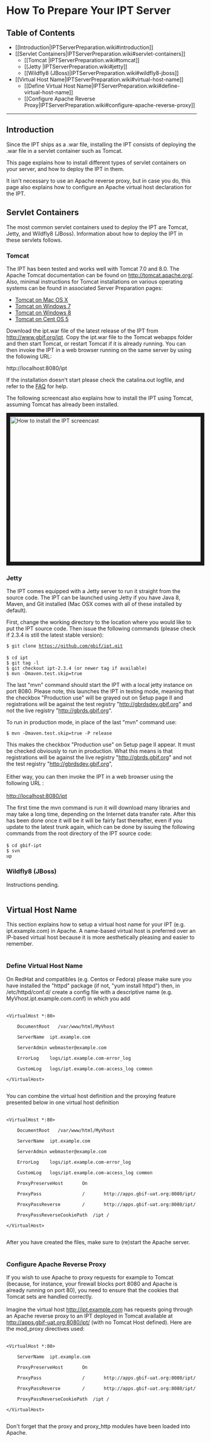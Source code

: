 # How To Prepare Your IPT Server

## Table of Contents
+ [[Introduction|IPTServerPreparation.wiki#introduction]]
+ [[Servlet Containers|IPTServerPreparation.wiki#servlet-containers]]
  + [[Tomcat |IPTServerPreparation.wiki#tomcat]]
  + [[Jetty |IPTServerPreparation.wiki#jetty]]
  + [[Wildfly8 (JBoss)|IPTServerPreparation.wiki#wildfly8-jboss]]
+ [[Virtual Host Name|IPTServerPreparation.wiki#virtual-host-name]]
  + [[Define Virtual Host Name|IPTServerPreparation.wiki#define-virtual-host-name]]
  + [[Configure Apache Reverse Proxy|IPTServerPreparation.wiki#configure-apache-reverse-proxy]]

---

## Introduction

Since the IPT ships as a .war file, installing the IPT consists of deploying the .war file in a servlet container such as Tomcat.

This page explains how to install different types of servlet containers on your server, and how to deploy the IPT in them.

It isn't necessary to use an Apache reverse proxy, but in case you do, this page also explains how to configure an Apache virtual host declaration for the IPT.

## Servlet Containers

The most common servlet containers used to deploy the IPT are Tomcat, Jetty, and Wildfly8 (JBoss). Information about how to deploy the IPT in these servlets follows.

### Tomcat

The IPT has been tested and works well with Tomcat 7.0 and 8.0. The Apache Tomcat documentation can be found on http://tomcat.apache.org/. Also, minimal instructions for Tomcat installations on various operating systems can be found in associated Server Preparation pages:

  * [Tomcat on Mac OS X](TomcatInstallationMacOSX.wiki)
  * [Tomcat on Windows 7](TomcatInstallationWindows7.wiki)
  * [Tomcat on Windows 8](TomcatInstallationWindows8.wiki)
  * [Tomcat on Cent OS 5](TomcatInstallationCentOS.wiki)

Download the ipt.war file of the latest release of the IPT from http://www.gbif.org/ipt. Copy the ipt.war file to the Tomcat webapps folder and then start Tomcat, or restart Tomcat if it is already running. You can then invoke the IPT in a web browser running on the same server by using the following URL:

http://localhost:8080/ipt

If the installation doesn't start please check the catalina.out logfile, and refer to the [FAQ](FAQ.md) for help.

The following screencast also explains how to install the IPT using Tomcat, assuming Tomcat has already been installed.

<a href="https://vimeo.com/116142276" target="_blank"><img src="https://i.vimeocdn.com/video/502401133_640.jpg" alt="How to install the IPT screencast" width="640" height="384" border="10" /></a>

### Jetty

The IPT comes equipped with a Jetty server to run it straight from the source code. The IPT can be launched using Jetty if you have Java 8, Maven, and Git installed (Mac OSX comes with all of these installed by default).

First, change the working directory to the location where you would like to put the IPT source code. Then issue the following commands (please check if 2.3.4 is still the latest stable version):

<code>$ git clone https://github.com/gbif/ipt.git </code><br>
<code>$ cd ipt </code><br>
<code>$ git tag -l </code><br>
<code>$ git checkout ipt-2.3.4 (or newer tag if available) </code><br>
<code>$ mvn -Dmaven.test.skip=true </code><br>

The last "mvn" command should start the IPT with a local jetty instance on port 8080. Please note, this launches the IPT in testing mode, meaning that the checkbox "Production use" will be grayed out on Setup page II and registrations will be against the test registry "<a href='http://gbrdsdev.gbif.org'>http://gbrdsdev.gbif.org</a>" and not the live registry "<a href='http://gbrds.gbif.org'>http://gbrds.gbif.org</a>".

To run in production mode, in place of the last "mvn" command use:

<code>$ mvn -Dmaven.test.skip=true -P release</code><br>

This makes the checkbox "Production use" on Setup page II appear. It must be checked obviously to run in production. What this means is that registrations will be against the live registry "<a href='http://gbrds.gbif.org'>http://gbrds.gbif.org</a>" and not the test registry "<a href='http://gbrdsdev.gbif.org'>http://gbrdsdev.gbif.org</a>",<br>
<br>
Either way, you can then invoke the IPT in a web browser using the following URL :<br>
<br>
<a href='http://localhost:8080/ipt'>http://localhost:8080/ipt</a>

The first time the mvn command is run it will download many libraries and may take a long time, depending on the Internet data transfer rate. After this has been done once it will be it will be fairly fast thereafter, even if you update to the latest trunk again, which can be done by issuing the following commands from the root directory of the IPT source code:<br>
<br>
<code>$ cd gbif-ipt</code><br>
<code>$ svn up</code><br>

<h3>Wildfly8 (JBoss)</h3>

Instructions pending.<br>
<br>
<h2>Virtual Host Name</h2>

This section explains how to setup a virtual host name for your IPT (e.g. ipt.example.com) in Apache. A name-based virtual host is preferred over an IP-based virtual host because it is more aesthetically pleasing and easier to remember.<br>
<br>
<h3>Define Virtual Host Name</h3>

On RedHat and compatibles (e.g. Centos or Fedora) please make sure you have installed the "httpd" package (if not, "yum install httpd") then, in /etc/httpd/conf.d/ create a config file with a descriptive name (e.g. MyVhost.ipt.example.com.conf) in which you add<br>
<br>
<pre><code>&lt;VirtualHost *:80&gt;<br>
    DocumentRoot   /var/www/html/MyVhost   <br>
    ServerName  ipt.example.com<br>
    ServerAdmin webmaster@example.com<br>
    ErrorLog    logs/ipt.example.com-error_log<br>
    CustomLog   logs/ipt.example.com-access_log common<br>
&lt;/VirtualHost&gt;<br>
</code></pre>

You can combine the virtual host definition and the proxying feature presented below in one virtual host definition<br>
<br>
<pre><code>&lt;VirtualHost *:80&gt;<br>
    DocumentRoot   /var/www/html/MyVhost   <br>
    ServerName  ipt.example.com<br>
    ServerAdmin webmaster@example.com<br>
    ErrorLog    logs/ipt.example.com-error_log<br>
    CustomLog   logs/ipt.example.com-access_log common<br>
    ProxyPreserveHost       On<br>
    ProxyPass               /       http://apps.gbif-uat.org:8080/ipt/<br>
    ProxyPassReverse        /       http://apps.gbif-uat.org:8080/ipt/<br>
    ProxyPassReverseCookiePath  /ipt /<br>
&lt;/VirtualHost&gt;<br>
</code></pre>

After you have created the files, make sure to (re)start the Apache server.<br>
<br>
<h3>Configure Apache Reverse Proxy</h3>

If you wish to use Apache to proxy requests for example to Tomcat (because, for instance, your firewall blocks port 8080 and Apache is already running on port 80), you need to ensure that the cookies that Tomcat sets are handled correctly.<br>
<br>
Imagine the virtual host <a href='http://ipt.example.com'>http://ipt.example.com</a> has requests going through an Apache reverse proxy to an IPT deployed in Tomcat available at <a href='http://apps.gbif-uat.org:8080/ipt/'>http://apps.gbif-uat.org:8080/ipt/</a> (with no Tomcat Host defined). Here are the mod_proxy directives used:<br>
<br>
<pre><code>&lt;VirtualHost *:80&gt;<br>
    ServerName  ipt.example.com<br>
    ProxyPreserveHost       On<br>
    ProxyPass               /       http://apps.gbif-uat.org:8080/ipt/<br>
    ProxyPassReverse        /       http://apps.gbif-uat.org:8080/ipt/<br>
    ProxyPassReverseCookiePath  /ipt /<br>
&lt;/VirtualHost&gt;<br>
</code></pre>

Don't forget that the proxy and proxy_http modules have been loaded into Apache.<br>